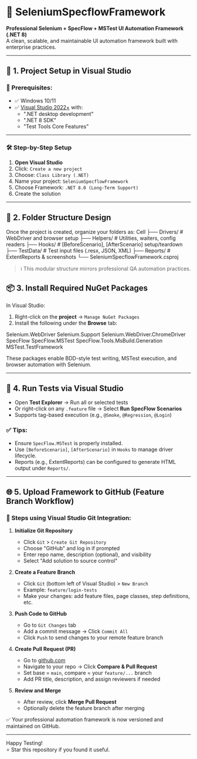 # 🧪 SeleniumSpecflowFramework

**Professional Selenium + SpecFlow + MSTest UI Automation Framework (.NET 8)**  
A clean, scalable, and maintainable UI automation framework built with enterprise practices.

---

## 📌 1. Project Setup in Visual Studio

### 🔧 Prerequisites:
- ✅ Windows 10/11
- ✅ [Visual Studio 2022+](https://visualstudio.microsoft.com/vs/) with:
  - ".NET desktop development"
  - ".NET 8 SDK"
  - "Test Tools Core Features"

---

### 🛠 Step-by-Step Setup

1. **Open Visual Studio**
2. Click: `Create a new project`
3. Choose: `Class Library (.NET)`
4. Name your project: `SeleniumSpecflowFramework`
5. Choose Framework: `.NET 8.0 (Long-Term Support)`
6. Create the solution

---

## 📁 2. Folder Structure Design

Once the project is created, organize your folders as:
Cell
├── Drivers/ # WebDriver and browser setup
├── Helpers/ # Utilities, waiters, config readers
├── Hooks/ # [BeforeScenario], [AfterScenario] setup/teardown
├── TestData/ # Test input files (.resx, JSON, XML)
├── Reports/ # ExtentReports & screenshots
└── SeleniumSpecflowFramework.csproj


> ℹ️ This modular structure mirrors professional QA automation practices.

## 📦 3. Install Required NuGet Packages

In Visual Studio:

1. Right-click on the **project** → `Manage NuGet Packages`
2. Install the following under the **Browse** tab:

Selenium.WebDriver
Selenium.Support
Selenium.WebDriver.ChromeDriver
SpecFlow
SpecFlow.MSTest
SpecFlow.Tools.MsBuild.Generation
MSTest.TestFramework


These packages enable BDD-style test writing, MSTest execution, and browser automation with Selenium.

---

## 🧪 4. Run Tests via Visual Studio

- Open **Test Explorer** → Run all or selected tests
- Or right-click on any `.feature` file → Select **Run SpecFlow Scenarios**
- Supports tag-based execution (e.g., `@Smoke`, `@Regression`, `@Login`)

### ✅ Tips:
- Ensure `SpecFlow.MSTest` is properly installed.
- Use `[BeforeScenario]`, `[AfterScenario]` in `Hooks` to manage driver lifecycle.
- Reports (e.g., ExtentReports) can be configured to generate HTML output under `Reports/`.

---

## 🌐 5. Upload Framework to GitHub (Feature Branch Workflow)

### 🔄 Steps using Visual Studio Git Integration:

1. **Initialize Git Repository**
   - Click `Git` > `Create Git Repository`
   - Choose "GitHub" and log in if prompted
   - Enter repo name, description (optional), and visibility
   - Select "Add solution to source control"

2. **Create a Feature Branch**
   - Click `Git` (bottom left of Visual Studio) > `New Branch`
   - Example: `feature/login-tests`
   - Make your changes: add feature files, page classes, step definitions, etc.

3. **Push Code to GitHub**
   - Go to `Git Changes` tab
   - Add a commit message → Click `Commit All`
   - Click `Push` to send changes to your remote feature branch

4. **Create Pull Request (PR)**
   - Go to [github.com](https://github.com)
   - Navigate to your repo → Click **Compare & Pull Request**
   - Set base = `main`, compare = your `feature/...` branch
   - Add PR title, description, and assign reviewers if needed

5. **Review and Merge**
   - After review, click **Merge Pull Request**
   - Optionally delete the feature branch after merging

✅ Your professional automation framework is now versioned and maintained on GitHub.

---

Happy Testing!  
⭐ Star this repository if you found it useful.



